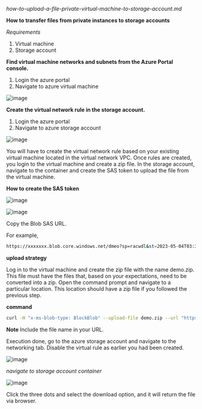 _how-to-upload-a-file-private-virtual-machine-to-storage-account.md_

**How to transfer files from private instances to storage accounts**

_Requirements_

1.	Virtual machine
2.	Storage account

**Find virtual machine networks and subnets from the Azure Portal console.**

1.	Login the azure portal 
2.	Navigate to azure virtual machine

![image](https://user-images.githubusercontent.com/57703276/236109580-4656414d-51d8-4e5a-a186-617a73da505a.png)

**Create the virtual network rule in the storage account.**

1.	Login the azure portal 
2.	Navigate to azure storage account

![image](https://user-images.githubusercontent.com/57703276/236109666-4299092c-9c9a-425b-97f3-1ed3e744117f.png)

You will have to create the virtual network rule based on your existing virtual machine located in the virtual network VPC. Once rules are created, you login to the virtual machine and create a zip file. In the storage account, navigate to the container and create the SAS token to upload the file from the virtual machine.

**How to create the SAS token**

![image](https://user-images.githubusercontent.com/57703276/236109749-bf5dd9a8-c656-4d61-a43c-b97a4ed30a01.png)


![image](https://user-images.githubusercontent.com/57703276/236109787-91589447-5e84-4a55-84e2-b701cb4bc5a8.png)

Copy the Blob SAS URL.


For example,

```bash
https://xxxxxxx.blob.core.windows.net/dmeo?sp=racwdl&st=2023-05-04T03:30:34Z&se=2023-05-04T11:30:34Z&spr=https&sv=2022-11-02&sr=c&sig=RQ0pM9d4zuAKuhSoYcDb8yE6rvij9yHkFDLdfgbvjIg%3Dupload strategy
```

**upload strategy**

Log in to the virtual machine and create the zip file with the name demo.zip. This file must have the files that, based on your expectations, need to be converted into a zip.
Open the command prompt and navigate to a particular location. This location should have a zip file if you followed the previous step.

**command**

```bash
curl -H "x-ms-blob-type: BlockBlob" --upload-file demo.zip --url "https://sdcmigration1.blob.core.windows.net/dmeo/demo.zip?sp=racwdl&st=2023-05-04T03:30:34Z&se=2023-05-04T11:30:34Z&spr=https&sv=2022-11-02&sr=c&sig=RQ0pM9d4zuAKuhSoYcDb8yE6rvij9yHkFDLdfgbvjIg%3D"
```

**Note** Include the file name in your URL.

Execution done, go to the azure storage account and navigate to the networking tab. Disable the virtual rule as earlier you had been created.

![image](https://user-images.githubusercontent.com/57703276/236110033-e71ab2af-ec06-4f57-95d1-b6aba0581465.png)

_navigate to storage account container_

![image](https://user-images.githubusercontent.com/57703276/236110077-b32cda69-bf2f-4e63-a127-f04d92e9820c.png)


Click the three dots and select the download option, and it will return the file via browser.
